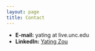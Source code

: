 ```yaml
---
layout: page
title: Contact
---
```


 - **E-mail:** yating at live.unc.edu
 - **LinkedIn:** [Yating Zou](https://www.linkedin.com/in/yating-zou-4b168017a/)
